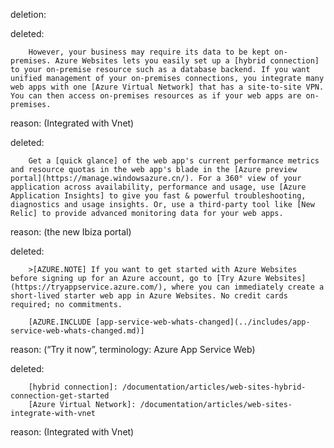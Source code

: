 deletion:

deleted:

		However, your business may require its data to be kept on-premises. Azure Websites lets you easily set up a [hybrid connection] to your on-premise resource such as a database backend. If you want unified management of your on-premises connections, you integrate many web apps with one [Azure Virtual Network] that has a site-to-site VPN. You can then access on-premises resources as if your web apps are on-premises.

reason: (Integrated with Vnet)

deleted:

		Get a [quick glance] of the web app's current performance metrics and resource quotas in the web app's blade in the [Azure preview portal](https://manage.windowsazure.cn/). For a 360° view of your application across availability, performance and usage, use [Azure Application Insights] to give you fast & powerful troubleshooting, diagnostics and usage insights. Or, use a third-party tool like [New Relic] to provide advanced monitoring data for your web apps.

reason: (the new Ibiza portal)

deleted:

		>[AZURE.NOTE] If you want to get started with Azure Websites before signing up for an Azure account, go to [Try Azure Websites](https://tryappservice.azure.com/), where you can immediately create a short-lived starter web app in Azure Websites. No credit cards required; no commitments.
		
		[AZURE.INCLUDE [app-service-web-whats-changed](../includes/app-service-web-whats-changed.md)]

reason: (“Try it now”, terminology: Azure App Service Web)

deleted:

		[hybrid connection]: /documentation/articles/web-sites-hybrid-connection-get-started
		[Azure Virtual Network]: /documentation/articles/web-sites-integrate-with-vnet

reason: (Integrated with Vnet)

